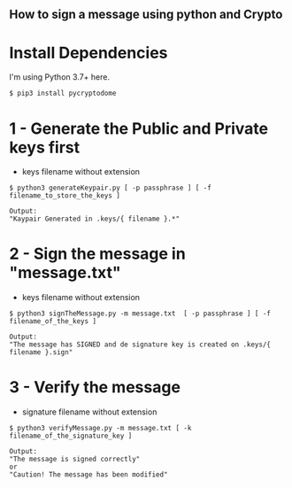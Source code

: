 ## How to sign a message using python and Crypto

# Install Dependencies

I'm using Python 3.7+ here.
```
$ pip3 install pycryptodome
```
# 1 - Generate the Public and Private keys first
- keys filename without extension
```
$ python3 generateKeypair.py [ -p passphrase ] [ -f filename_to_store_the_keys ]

Output:
"Kaypair Generated in .keys/{ filename }.*"
```

# 2 - Sign the message in "message.txt"
- keys filename without extension
```
$ python3 signTheMessage.py -m message.txt  [ -p passphrase ] [ -f filename_of_the_keys ]

Output:
"The message has SIGNED and de signature key is created on .keys/{ filename }.sign"
```
# 3 - Verify the message
- signature filename without extension
```
$ python3 verifyMessage.py -m message.txt [ -k filename_of_the_signature_key ]

Output:
"The message is signed correctly"
or
"Caution! The message has been modified"
```

